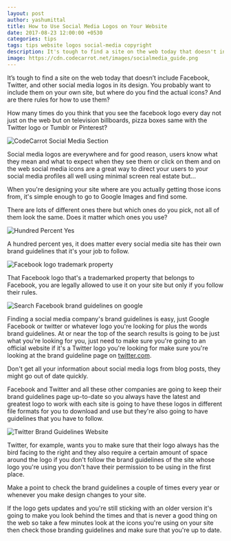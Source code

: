 ```yaml
---
layout: post
author: yashumittal
title: How to Use Social Media Logos on Your Website
date: 2017-08-23 12:00:00 +0530
categories: tips
tags: tips website logos social-media copyright
description: It's tough to find a site on the web today that doesn't include Facebook, Twitter, and other social media logos in its design. You probably want to include them on your own site, but where to find them.
image: https://cdn.codecarrot.net/images/socialmedia_guide.png
---
```


It’s tough to find a site on the web today that doesn’t include Facebook, Twitter, and other social media logos in its design. You probably want to include them on your own site, but where do you find the actual icons? And are there rules for how to use them?

How many times do you think that you see the facebook logo every day not just on the web but on television billboards, pizza boxes same with the Twitter logo or Tumblr or Pinterest?

![CodeCarrot Social Media Section](https://cdn.codecarrot.net/images/codecarrot-social-media-section.png)

Social media logos are everywhere and for good reason, users know what they mean and what to expect when they see them or click on them and on the web social media icons are a great way to direct your users to your social media profiles all well using minimal screen real estate but...

When you're designing your site where are you actually getting those icons from, it's simple enough to go to Google Images and find some.

There are lots of different ones there but which ones do you pick, not all of them look the same. Does it matter which ones you use?

![Hundred Percent Yes](https://cdn.codecarrot.net/images/giphy-yes.gif)

A hundred percent yes, it does matter every social media site has their own brand guidelines that it's your job to follow.

![Facebook logo trademark property](https://cdn.codecarrot.net/images/facebook-brand-resource-center.png)

That Facebook logo that's a trademarked property that belongs to Facebook, you are legally allowed to use it on your site but only if you follow their rules.

![Search Facebook brand guidelines on google](https://cdn.codecarrot.net/images/search-facebook-brand-guidelines-on-google.png)

Finding a social media company's brand guidelines is easy, just Google Facebook or twitter or whatever logo you're looking for plus the words brand guidelines. At or near the top of the search results is going to be just what you're looking for you, just need to make sure you're going to an official website if it's a Twitter logo you're looking for make sure you're looking at the brand guideline page on [twitter.com](//twitter.com/codecarrotnet).

Don't get all your information about social media logs from blog posts, they might go out of date quickly.

Facebook and Twitter and all these other companies are going to keep their brand guidelines page up-to-date so you always have the latest and greatest logo to work with each site is going to have these logos in different file formats for you to download and use but they're also going to have guidelines that you have to follow.

![Twitter Brand Guidelines Website](https://cdn.codecarrot.net/images/twitter-brand-guidelines-website.png)

Twitter, for example, wants you to make sure that their logo always has the bird facing to the right and they also require a certain amount of space around the logo if you don't follow the brand guidelines of the site whose logo you're using you don't have their permission to be using in the first place.

Make a point to check the brand guidelines a couple of times every year or whenever you make design changes to your site.

If the logo gets updates and you're still sticking with an older version it's going to make you look behind the times and that is never a good thing on the web so take a few minutes look at the icons you're using on your site then check those branding guidelines and make sure that you're up to date.

